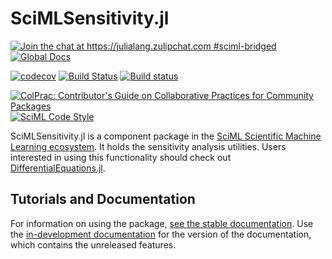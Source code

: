 # SciMLSensitivity.jl

[![Join the chat at https://julialang.zulipchat.com #sciml-bridged](https://img.shields.io/static/v1?label=Zulip&message=chat&color=9558b2&labelColor=389826)](https://julialang.zulipchat.com/#narrow/stream/279055-sciml-bridged)
[![Global Docs](https://img.shields.io/badge/docs-SciML-blue.svg)](https://docs.sciml.ai/SciMLSensitivity/stable/)

[![codecov](https://codecov.io/gh/SciML/SciMLSensitivity.jl/branch/master/graph/badge.svg)](https://codecov.io/gh/SciML/SciMLSensitivity.jl)
[![Build Status](https://github.com/SciML/SciMLSensitivity.jl/workflows/CI/badge.svg)](https://github.com/SciML/SciMLSensitivity.jl/actions?query=workflow%3ACI)
[![Build status](https://badge.buildkite.com/e0ee4d9d914eb44a43c291d78c53047eeff95e7edb7881b6f7.svg)](https://buildkite.com/julialang/scimlsensitivity-dot-jl)

[![ColPrac: Contributor's Guide on Collaborative Practices for Community Packages](https://img.shields.io/badge/ColPrac-Contributor's%20Guide-blueviolet)](https://github.com/SciML/ColPrac)
[![SciML Code Style](https://img.shields.io/static/v1?label=code%20style&message=SciML&color=9558b2&labelColor=389826)](https://github.com/SciML/SciMLStyle)

SciMLSensitivity.jl is a component package in the [SciML Scientific Machine Learning ecosystem](https://sciml.ai/). 
It holds the sensitivity analysis utilities. Users interested in using this
functionality should check out [DifferentialEquations.jl](https://docs.sciml.ai/DiffEqDocs/stable/).

## Tutorials and Documentation

For information on using the package,
[see the stable documentation](https://docs.sciml.ai/SciMLSensitivity/stable/). Use the
[in-development documentation](https://docs.sciml.ai/SciMLSensitivity/dev/) for the version of
the documentation, which contains the unreleased features.